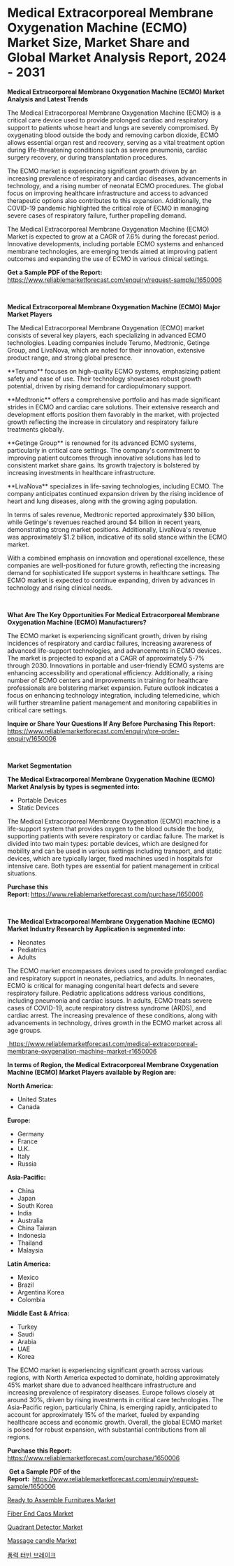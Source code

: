 <p><h1>Medical Extracorporeal Membrane Oxygenation Machine (ECMO) Market Size, Market Share and Global Market Analysis Report, 2024 - 2031</h1></p><p><strong>Medical Extracorporeal Membrane Oxygenation Machine (ECMO) Market Analysis and Latest Trends</strong></p>
<p><p>The Medical Extracorporeal Membrane Oxygenation Machine (ECMO) is a critical care device used to provide prolonged cardiac and respiratory support to patients whose heart and lungs are severely compromised. By oxygenating blood outside the body and removing carbon dioxide, ECMO allows essential organ rest and recovery, serving as a vital treatment option during life-threatening conditions such as severe pneumonia, cardiac surgery recovery, or during transplantation procedures.</p><p>The ECMO market is experiencing significant growth driven by an increasing prevalence of respiratory and cardiac diseases, advancements in technology, and a rising number of neonatal ECMO procedures. The global focus on improving healthcare infrastructure and access to advanced therapeutic options also contributes to this expansion. Additionally, the COVID-19 pandemic highlighted the critical role of ECMO in managing severe cases of respiratory failure, further propelling demand.</p><p>The Medical Extracorporeal Membrane Oxygenation Machine (ECMO) Market is expected to grow at a CAGR of 7.6% during the forecast period. Innovative developments, including portable ECMO systems and enhanced membrane technologies, are emerging trends aimed at improving patient outcomes and expanding the use of ECMO in various clinical settings.</p></p>
<p><strong>Get a Sample PDF of the Report:&nbsp;</strong> <a href="https://www.reliablemarketforecast.com/enquiry/request-sample/1650006?utm_campaign=1080&utm_medium=2&utm_source=Github&utm_content=ia&utm_term=26092024&utm_id=medical-extracorporeal-membrane-oxygenation-machine-ecmo">https://www.reliablemarketforecast.com/enquiry/request-sample/1650006</a></p>
<p>&nbsp;</p>
<p><strong>Medical Extracorporeal Membrane Oxygenation Machine (ECMO) Major Market Players</strong></p>
<p><p>The Medical Extracorporeal Membrane Oxygenation (ECMO) market consists of several key players, each specializing in advanced ECMO technologies. Leading companies include Terumo, Medtronic, Getinge Group, and LivaNova, which are noted for their innovation, extensive product range, and strong global presence.</p><p>**Terumo** focuses on high-quality ECMO systems, emphasizing patient safety and ease of use. Their technology showcases robust growth potential, driven by rising demand for cardiopulmonary support.</p><p>**Medtronic** offers a comprehensive portfolio and has made significant strides in ECMO and cardiac care solutions. Their extensive research and development efforts position them favorably in the market, with projected growth reflecting the increase in circulatory and respiratory failure treatments globally.</p><p>**Getinge Group** is renowned for its advanced ECMO systems, particularly in critical care settings. The company's commitment to improving patient outcomes through innovative solutions has led to consistent market share gains. Its growth trajectory is bolstered by increasing investments in healthcare infrastructure.</p><p>**LivaNova** specializes in life-saving technologies, including ECMO. The company anticipates continued expansion driven by the rising incidence of heart and lung diseases, along with the growing aging population.</p><p>In terms of sales revenue, Medtronic reported approximately $30 billion, while Getinge's revenues reached around $4 billion in recent years, demonstrating strong market positions. Additionally, LivaNova's revenue was approximately $1.2 billion, indicative of its solid stance within the ECMO market.</p><p>With a combined emphasis on innovation and operational excellence, these companies are well-positioned for future growth, reflecting the increasing demand for sophisticated life support systems in healthcare settings. The ECMO market is expected to continue expanding, driven by advances in technology and rising clinical needs.</p></p>
<p>&nbsp;</p>
<p><strong>What Are The Key Opportunities For Medical Extracorporeal Membrane Oxygenation Machine (ECMO) Manufacturers?</strong></p>
<p><p>The ECMO market is experiencing significant growth, driven by rising incidences of respiratory and cardiac failures, increasing awareness of advanced life-support technologies, and advancements in ECMO devices. The market is projected to expand at a CAGR of approximately 5-7% through 2030. Innovations in portable and user-friendly ECMO systems are enhancing accessibility and operational efficiency. Additionally, a rising number of ECMO centers and improvements in training for healthcare professionals are bolstering market expansion. Future outlook indicates a focus on enhancing technology integration, including telemedicine, which will further streamline patient management and monitoring capabilities in critical care settings.</p></p>
<p><strong>Inquire or Share Your Questions If Any Before Purchasing This Report:</strong> <a href="https://www.reliablemarketforecast.com/enquiry/pre-order-enquiry/1650006?utm_campaign=1080&utm_medium=2&utm_source=Github&utm_content=ia&utm_term=26092024&utm_id=medical-extracorporeal-membrane-oxygenation-machine-ecmo">https://www.reliablemarketforecast.com/enquiry/pre-order-enquiry/1650006</a></p>
<p>&nbsp;</p>
<p><strong>Market Segmentation</strong></p>
<p><strong>The Medical Extracorporeal Membrane Oxygenation Machine (ECMO) Market Analysis by types is segmented into:</strong></p>
<p><ul><li>Portable Devices</li><li>Static Devices</li></ul></p>
<p><p>The Medical Extracorporeal Membrane Oxygenation (ECMO) machine is a life-support system that provides oxygen to the blood outside the body, supporting patients with severe respiratory or cardiac failure. The market is divided into two main types: portable devices, which are designed for mobility and can be used in various settings including transport, and static devices, which are typically larger, fixed machines used in hospitals for intensive care. Both types are essential for patient management in critical situations.</p></p>
<p><strong>Purchase this Report:&nbsp;</strong><a href="https://www.reliablemarketforecast.com/purchase/1650006?utm_campaign=1080&utm_medium=2&utm_source=Github&utm_content=ia&utm_term=26092024&utm_id=medical-extracorporeal-membrane-oxygenation-machine-ecmo">https://www.reliablemarketforecast.com/purchase/1650006</a></p>
<p>&nbsp;</p>
<p><strong>The Medical Extracorporeal Membrane Oxygenation Machine (ECMO) Market Industry Research by Application is segmented into:</strong></p>
<p><ul><li>Neonates</li><li>Pediatrics</li><li>Adults</li></ul></p>
<p><p>The ECMO market encompasses devices used to provide prolonged cardiac and respiratory support in neonates, pediatrics, and adults. In neonates, ECMO is critical for managing congenital heart defects and severe respiratory failure. Pediatric applications address various conditions, including pneumonia and cardiac issues. In adults, ECMO treats severe cases of COVID-19, acute respiratory distress syndrome (ARDS), and cardiac arrest. The increasing prevalence of these conditions, along with advancements in technology, drives growth in the ECMO market across all age groups.</p></p>
<p><a href="https://www.reliablemarketforecast.com/medical-extracorporeal-membrane-oxygenation-machine-market-r1650006?utm_campaign=1080&utm_medium=2&utm_source=Github&utm_content=ia&utm_term=26092024&utm_id=medical-extracorporeal-membrane-oxygenation-machine-ecmo">&nbsp;https://www.reliablemarketforecast.com/medical-extracorporeal-membrane-oxygenation-machine-market-r1650006</a></p>
<p><strong>In terms of Region, the Medical Extracorporeal Membrane Oxygenation Machine (ECMO) Market Players available by Region are:</strong></p>
<p>
    <p> <strong> North America: </strong>
        <ul>
            <li>United States</li>
            <li>Canada</li>
        </ul>
        </p> 
    <p> <strong> Europe: </strong>
        <ul>
            <li>Germany</li>
            <li>France</li>
            <li>U.K.</li>
            <li>Italy</li>
            <li>Russia</li>
        </ul>
        </p> 
    <p> <strong> Asia-Pacific: </strong>
        <ul>
            <li>China</li>
            <li>Japan</li>
            <li>South Korea</li>
            <li>India</li>
            <li>Australia</li>
            <li>China Taiwan</li>
            <li>Indonesia</li>
            <li>Thailand</li>
            <li>Malaysia</li>
        </ul>
        </p> 
    <p> <strong> Latin America: </strong>
        <ul>
            <li>Mexico</li>
            <li>Brazil</li>
            <li>Argentina Korea</li>
            <li>Colombia</li>
        </ul>
        </p> 
    <p> <strong> Middle East & Africa: </strong>
        <ul>
            <li>Turkey</li>
            <li>Saudi</li>
            <li>Arabia</li>
            <li>UAE</li>
            <li>Korea</li>
        </ul>
    </p>
    </p>
<p><p>The ECMO market is experiencing significant growth across various regions, with North America expected to dominate, holding approximately 45% market share due to advanced healthcare infrastructure and increasing prevalence of respiratory diseases. Europe follows closely at around 30%, driven by rising investments in critical care technologies. The Asia-Pacific region, particularly China, is emerging rapidly, anticipated to account for approximately 15% of the market, fueled by expanding healthcare access and economic growth. Overall, the global ECMO market is poised for robust expansion, with substantial contributions from all regions.</p></p>
<p><strong>Purchase this Report: </strong><a href="https://www.reliablemarketforecast.com/purchase/1650006?utm_campaign=1080&utm_medium=2&utm_source=Github&utm_content=ia&utm_term=26092024&utm_id=medical-extracorporeal-membrane-oxygenation-machine-ecmo">https://www.reliablemarketforecast.com/purchase/1650006</a></p>
<p>&nbsp;<strong>Get a Sample PDF of the Report:&nbsp;&nbsp;</strong><a href="https://www.reliablemarketforecast.com/enquiry/request-sample/1650006?utm_campaign=1080&utm_medium=2&utm_source=Github&utm_content=ia&utm_term=26092024&utm_id=medical-extracorporeal-membrane-oxygenation-machine-ecmo">https://www.reliablemarketforecast.com/enquiry/request-sample/1650006</a></p>
<p><strong></strong></p>
<p><p><a href="https://issuu.com/reportprime-2/docs/ready-to-assemble-furnitures-market_e45e51ca8f9fe1?utm_campaign=1080&utm_medium=2&utm_source=Github&utm_content=ia&utm_term=26092024&utm_id=medical-extracorporeal-membrane-oxygenation-machine-ecmo">Ready to Assemble Furnitures Market</a></p><p><a href="https://www.linkedin.com/pulse/fiber-end-caps-market-size-share-growth-analysis-type-application-exjne?trackingId=WnZcOyC6TbikSUuGnUaBtg%3D%3D&utm_campaign=1080&utm_medium=2&utm_source=Github&utm_content=ia&utm_term=26092024&utm_id=medical-extracorporeal-membrane-oxygenation-machine-ecmo">Fiber End Caps Market</a></p><p><a href="https://www.linkedin.com/pulse/quadrant-detector-market-global-regional-analysis-2024-2031-djire?trackingId=MPy%2Fa8uDR9%2BoJM%2FoZ4NtaA%3D%3D&utm_campaign=1080&utm_medium=2&utm_source=Github&utm_content=ia&utm_term=26092024&utm_id=medical-extracorporeal-membrane-oxygenation-machine-ecmo">Quadrant Detector Market</a></p><p><a href="https://issuu.com/reportprime-2/docs/massage-candle-market-size-2030.ppt_bb31936e20584b?utm_campaign=1080&utm_medium=2&utm_source=Github&utm_content=ia&utm_term=26092024&utm_id=medical-extracorporeal-membrane-oxygenation-machine-ecmo">Massage candle Market</a></p><p><a href="https://github.com/sougarounis/Market-Research-Report-List-6/blob/main/358503715401.md?utm_campaign=1080&utm_medium=2&utm_source=Github&utm_content=ia&utm_term=26092024&utm_id=medical-extracorporeal-membrane-oxygenation-machine-ecmo">풍력 터빈 브레이크</a></p></p>